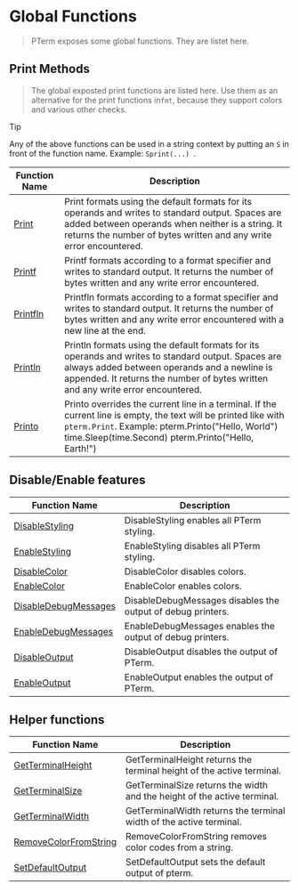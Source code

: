 # Global Functions

> PTerm exposes some global functions. They are listet here.

## Print Methods

> The global exposted print functions are listed here. Use them as an alternative for the print functions in`fmt`, because they support colors and various other checks.

> [!TIP]
> Any of the above functions can be used in a string context by putting an `S` in front of the function name. Example: `Sprint(...) `.

|Function Name|Description|
|-------------|-----------|
|[Print](https://pkg.go.dev/github.com/forvitinn/pterm#Print)|Print formats using the default formats for its operands and writes to standard output. Spaces are added between operands when neither is a string. It returns the number of bytes written and any write error encountered.|
|[Printf](https://pkg.go.dev/github.com/forvitinn/pterm#Printf)|Printf formats according to a format specifier and writes to standard output. It returns the number of bytes written and any write error encountered.|
|[Printfln](https://pkg.go.dev/github.com/forvitinn/pterm#Printfln)|Printfln formats according to a format specifier and writes to standard output. It returns the number of bytes written and any write error encountered with a new line at the end.|
|[Println](https://pkg.go.dev/github.com/forvitinn/pterm#Println)|Println formats using the default formats for its operands and writes to standard output. Spaces are always added between operands and a newline is appended. It returns the number of bytes written and any write error encountered.|
|[Printo](https://pkg.go.dev/github.com/forvitinn/pterm#Printo)|Printo overrides the current line in a terminal. If the current line is empty, the text will be printed like with `pterm.Print`. Example: pterm.Printo("Hello, World") time.Sleep(time.Second) pterm.Printo("Hello, Earth!")|

## Disable/Enable features

|Function Name|Description|
|-------------|-----------|
|[DisableStyling](https://pkg.go.dev/github.com/forvitinn/pterm#DisableStyling)|DisableStyling enables all PTerm styling.|
|[EnableStyling](https://pkg.go.dev/github.com/forvitinn/pterm#EnableStyling)|EnableStyling disables all PTerm styling.|
|[DisableColor](https://pkg.go.dev/github.com/forvitinn/pterm#DisableColor)|DisableColor disables colors.|
|[EnableColor](https://pkg.go.dev/github.com/forvitinn/pterm#EnableColor)|EnableColor enables colors.|
|[DisableDebugMessages](https://pkg.go.dev/github.com/forvitinn/pterm#DisableDebugMessages)|DisableDebugMessages disables the output of debug printers.|
|[EnableDebugMessages](https://pkg.go.dev/github.com/forvitinn/pterm#EnableDebugMessages)|EnableDebugMessages enables the output of debug printers.|
|[DisableOutput](https://pkg.go.dev/github.com/forvitinn/pterm#DisableOutput)|DisableOutput disables the output of PTerm.|
|[EnableOutput](https://pkg.go.dev/github.com/forvitinn/pterm#EnableOutput)|EnableOutput enables the output of PTerm.|

## Helper functions

|Function Name|Description|
|-------------|-----------|
|[GetTerminalHeight](https://pkg.go.dev/github.com/forvitinn/pterm#GetTerminalHeight)|GetTerminalHeight returns the terminal height of the active terminal.|
|[GetTerminalSize](https://pkg.go.dev/github.com/forvitinn/pterm#GetTerminalSize)|GetTerminalSize returns the width and the height of the active terminal.|
|[GetTerminalWidth](https://pkg.go.dev/github.com/forvitinn/pterm#GetTerminalWidth)|GetTerminalWidth returns the terminal width of the active terminal.|
|[RemoveColorFromString](https://pkg.go.dev/github.com/forvitinn/pterm#RemoveColorFromString)|RemoveColorFromString removes color codes from a string.|
|[SetDefaultOutput](https://pkg.go.dev/github.com/forvitinn/pterm#SetDefaultOutput)|SetDefaultOutput sets the default output of pterm.|
